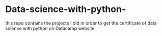 # Data-science-with-python-
this repo contains the projects I did in order to get the certificate of data science with python on Datacamp website
